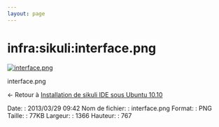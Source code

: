 ```yaml
---
layout: page
---
```


infra:sikuli:interface.png
==========================

[![interface.png](../..//assets/media/infra/sikuli/interface.png@cache=&w=900&h=505 "interface.png")](../..//assets/media/infra/sikuli/interface.png@cache= "Afficher le fichier original")

interface.png

← Retour à [Installation de sikuli IDE sous Ubuntu
10.10](../../../infra/sikuli.html "infra:sikuli")

Date:
:   2013/03/29 09:42
Nom de fichier:
:   interface.png
Format:
:   PNG
Taille:
:   77KB
Largeur:
:   1366
Hauteur:
:   767

